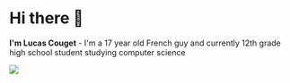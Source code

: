 # Hi there 👋
**I'm Lucas Couget** - I'm a 17 year old French guy and currently 12th grade high school student studying computer science

<p>
  <a href="https://skillicons.dev">
    <img src="https://skillicons.dev/icons?i=js,html,css,py,vscode" />
  </a>
</p>
